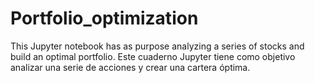 # Portfolio_optimization
This Jupyter notebook has as purpose analyzing a series of stocks and build an optimal portfolio. Este cuaderno Jupyter tiene como objetivo analizar una serie de acciones y crear una cartera óptima. 
